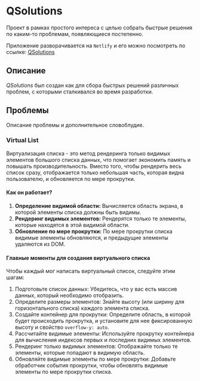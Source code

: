 # QSolutions

Проект в рамках простого интереса с целью собрать быстрые решения по каким-то проблемам, появляющиеся постепенно.

Приложение разворачивается на `Netlify` и его можно посмотреть по ссылке: [QSolutions](https://q-solutions.netlify.app)

## Описание

*QSolutions* был создан как для сбора быстрых решений различных проблем, с которыми сталкивался во время разработки.

## Проблемы

Описание проблемы и дополнительное словоблудие.

### Virtual List

Виртуализация списка - это метод рендеринга только видимых элементов большого списка данных, что помогает экономить память и повышать производительность. Вместо того, чтобы рендерить весь список сразу, отображается только небольшая часть, которая видна пользователю, и обновляется по мере прокрутки.

#### Как он работает?

1. **Определение видимой области:** Вычисляется область экрана, в которой элементы списка должны быть видимы.
2. **Рендеринг видимых элементов:** Рендерятся только те элементы, которые находятся в этой видимой области.
3. **Обновление по мере прокрутки:** По мере прокрутки списка видимые элементы обновляются, и предыдущие элементы удаляются из DOM.

#### Главные моменты для создания виртуального списка
Чтобы каждый мог написать виртуальный список, следуйте этим шагам:

1. Подготовьте список данных: Убедитесь, что у вас есть массив данных, который необходимо отобразить.
2. Определите размеры элементов: Знайте высоту (или ширину для горизонтального списка) каждого элемента списка.
3. Создайте контейнер для прокрутки: Определите область, в которой будет происходить прокрутка, и установите для нее фиксированную высоту и свойство `overflow-y: auto`.
4. Рассчитайте видимые элементы: Используйте прокрутку контейнера для вычисления индексов первых и последних видимых элементов.
5. Рендеринг только видимых элементов: Отображайте только те элементы, которые попадают в видимую область.
6. Обновляйте видимые элементы по мере прокрутки: Добавьте обработчик события прокрутки, чтобы обновлять видимые элементы по мере прокрутки списка.
